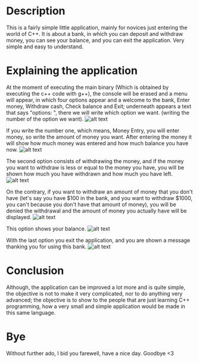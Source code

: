 # Description
This is a fairly simple little application, mainly for novices just entering the world of C++. It is about a bank, in which you can deposit and withdraw money, you can see your balance, and you can exit the application. Very simple and easy to understand.

# Explaining the application

At the moment of executing the main binary (Which is obtained by executing the c++ code with g++), the console will be erased and a menu will appear, in which four options appear and a welcome to the bank, Enter money, Withdraw cash, Check balance and Exit; underneath appears a text that says "options: ", there we will write which option we want. (writing the number of the option we want).
![alt text](https://i.ibb.co/KDtW3R9/index.png)


If you write the number one, which means, Money Entry, you will enter money, so write the amount of money you want. After entering the money it will show how much money was entered and how much balance you have now.
![alt text](https://i.ibb.co/YZmcSZj/Bank-App-Image-1.png)

The second option consists of withdrawing the money, and if the money you want to withdraw is less or equal to the money you have, you will be shown how much you have withdrawn and how much you have left.
![alt text](https://i.ibb.co/zH3028V/screen2success.png)

On the contrary, if you want to withdraw an amount of money that you don't have (let's say you have $100 in the bank, and you want to withdraw $1000, you can't because you don't have that amount of money), you will be denied the withdrawal and the amount of money you actually have will be displayed.
![alt text](https://i.ibb.co/8Pj44m1/screen2err.png)

This option shows your balance.
![alt text](https://i.ibb.co/DVtm1rM/screen3.png)

With the last option you exit the application, and you are shown a message thanking you for using this bank.
![alt text](https://i.ibb.co/rQtWdvc/Bank-App-created-in-C-Quite-simple-terminal-application.png)

# Conclusion

Although, the application can be improved a lot more and is quite simple, the objective is not to make it very complicated, nor to do anything very advanced; the objective is to show to the people that are just learning C++ programming, how a very small and simple application would be made in this same language. 

# Bye

Without further ado, I bid you farewell, have a nice day. Goodbye <3
